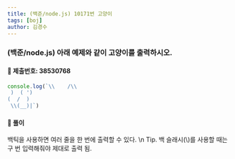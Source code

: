 ```yaml
---
title: (백준/node.js) 10171번 고양이
tags: [boj]
author: 김경수
---
```


### (백준/node.js) 아래 예제와 같이 고양이를 출력하시오.
#### 📌 제출번호: 38530768
``` js
console.log(`\\    /\\
 )  ( ')
(  /  )
 \\(__)|`)
```

#### 📌 풀이
백틱을 사용하면 여러 줄을 한 번에 출력할 수 있다.
\n
Tip. 백 슬래시(\\)를 사용할 때는 구 번 입력해줘야 제대로 출력 됨.